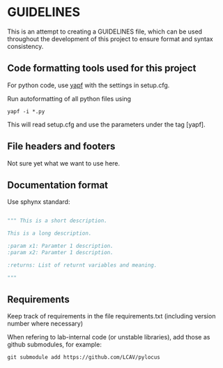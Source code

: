 # GUIDELINES

This is an attempt to creating a GUIDELINES file, which
can be used throughout the development of this project to ensure 
format and syntax consistency. 

## Code formatting tools used for this project

For python code, use [yapf](https://github.com/google/yapf) 
with the settings in setup.cfg. 

Run autoformatting of all python files using

```
yapf -i *.py
```

This will read setup.cfg and use the parameters under the tag [yapf].   

## File headers and footers

Not sure yet what we want to use here. 

## Documentation format

Use sphynx standard: 

```python

""" This is a short description.

This is a long description.

:param x1: Paramter 1 description.
:param x2: Paramter 1 description.

:returns: List of returnt variables and meaning.

"""
```

## Requirements

Keep track of requirements in the file requirements.txt
(including version number where necessary)

When refering to lab-internal code (or unstable libraries), 
add those as github submodules, for example:

```
git submodule add https://github.com/LCAV/pylocus 
```


